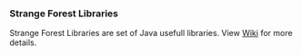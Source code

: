 ### Strange Forest Libraries

Strange Forest Libraries are set of Java usefull libraries. View [Wiki](https://github.com/mcekovic/sf-libs/wiki) for more details.
